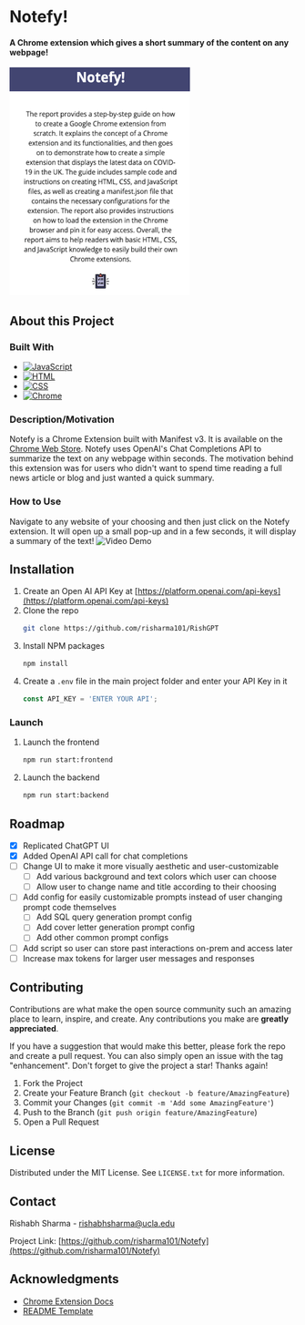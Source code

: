 # Notefy!

#### A Chrome extension which gives a short summary of the content on any webpage! 
<img src="notefy-demo.png" alt="Image" height="400">

## About this Project
### Built With
- [![JavaScript][JavaScript_Logo]][JavaScript-url]
- [![HTML][HTML_Logo]][HTML-url]
- [![CSS][CSS_Logo]][CSS-url]
- [![Chrome][Chrome_Logo]][Chrome-url]
  
### Description/Motivation
Notefy is a Chrome Extension built with Manifest v3. It is available on the [Chrome Web Store](https://chromewebstore.google.com/detail/notefy/hdcafibdomecmmbfjnbkncbpioepcgaa). Notefy uses OpenAI's Chat Completions API to summarize the text on any webpage within seconds. The motivation behind this extension was for users who didn't want to spend time reading a full news article or blog and just wanted a quick summary. 

### How to Use
Navigate to any website of your choosing and then just click on the Notefy extension. It will open up a small pop-up and in a few seconds, it will display a summary of the text!
![Video Demo](https://github.com/risharma101/Notefy/assets/52262619/a9d8911c-aa94-4364-9eff-d17759c1167a)


## Installation
1. Create an Open AI API Key at [https://platform.openai.com/api-keys](https://platform.openai.com/api-keys)
2. Clone the repo
   ```sh
   git clone https://github.com/risharma101/RishGPT
   ```
3. Install NPM packages
   ```sh
   npm install
   ```
4. Create a `.env` file in the main project folder and enter your API Key in it
   ```js
   const API_KEY = 'ENTER YOUR API';
   ```
### Launch
1. Launch the frontend
   ```sh
   npm run start:frontend
   ```
2. Launch the backend
   ```sh
   npm run start:backend
   ```

<!-- ROADMAP -->
## Roadmap
- [X] Replicated ChatGPT UI
- [X] Added OpenAI API call for chat completions
- [ ] Change UI to make it more visually aesthetic and user-customizable
    - [ ] Add various background and text colors which user can choose
    - [ ] Allow user to change name and title according to their choosing
- [ ] Add config for easily customizable prompts instead of user changing prompt code themselves
    - [ ] Add SQL query generation prompt config
    - [ ] Add cover letter generation prompt config
    - [ ] Add other common prompt configs
- [ ] Add script so user can store past interactions on-prem and access later
- [ ] Increase max tokens for larger user messages and responses

<!-- CONTRIBUTING -->
## Contributing
Contributions are what make the open source community such an amazing place to learn, inspire, and create. Any contributions you make are **greatly appreciated**.

If you have a suggestion that would make this better, please fork the repo and create a pull request. You can also simply open an issue with the tag "enhancement".
Don't forget to give the project a star! Thanks again!

1. Fork the Project
2. Create your Feature Branch (`git checkout -b feature/AmazingFeature`)
3. Commit your Changes (`git commit -m 'Add some AmazingFeature'`)
4. Push to the Branch (`git push origin feature/AmazingFeature`)
5. Open a Pull Request

<!-- LICENSE -->
## License
Distributed under the MIT License. See `LICENSE.txt` for more information.

<!-- CONTACT -->
## Contact

Rishabh Sharma - rishabhsharma@ucla.edu

Project Link: [https://github.com/risharma101/Notefy](https://github.com/risharma101/Notefy)


<!-- ACKNOWLEDGMENTS -->
## Acknowledgments
* [Chrome Extension Docs](https://developer.chrome.com/docs/extensions/get-started)
* [README Template](https://github.com/othneildrew/Best-README-Template)
   
[JavaScript_Logo]: https://img.shields.io/badge/JavaScript-F7DF1E.svg?style=for-the-badge&logo=JavaScript&logoColor=black
[HTML_Logo]: https://img.shields.io/badge/HTML5-E34F26.svg?style=for-the-badge&logo=HTML5&logoColor=white
[CSS_Logo]: https://img.shields.io/badge/CSS3-1572B6.svg?style=for-the-badge&logo=CSS3&logoColor=white
[Chrome_Logo]: https://img.shields.io/badge/Google%20Chrome-4285F4.svg?style=for-the-badge&logo=Google-Chrome&logoColor=white
[JavaScript-url]: https://developer.mozilla.org/en-US/docs/Web/JavaScript
[HTML-url]: https://developer.mozilla.org/en-US/docs/Web/HTML
[CSS-url]: https://developer.mozilla.org/en-US/docs/Web/CSS
[Chrome-url]: https://developer.chrome.com/docs/extensions/get-started

